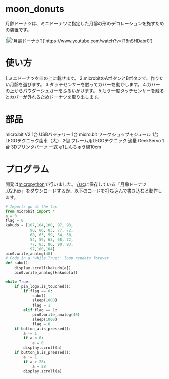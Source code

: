 # moon_donuts
月齢ドーナツは、ミニドーナツに指定した月齢の形のデコレーションを施すための装置です。

[!['月齢ドーナツ']('https://github.com/airpocket-soundman/moon_donuts/blob/main/image/thumbnail.png')]('https://www.youtube.com/watch?v=IT8nSHDabr0')

# 使い方
1.ミニドーナツを皿の上に載せます。
2.microbitのAボタンとBボタンで、作りたい月齢を選びます。
3.タッチセンサーを触ってカバーを動かします。
4.カバーの上からパウダーシュガーをふるいかけます。
5.もう一度タッチセンサーを触るとカバーが外れるためドーナツを取り出します。

# 部品
micro:bit V2 1台
USBバッテリー 1台
micro:bit ワークショップモジュール 1台
LEGOテクニック歯車（大） 2個
フレーム用LEGOテクニック 適量
GeekServo 1台
3Dプリンタパーツ 一式
φ1しんちゅう線10cm

# プログラム
開発は[micropython](https://python.microbit.org/v/3/)で行いました。
[/src](https://github.com/airpocket-soundman/moon_donuts/tree/main/src)に保存している「月齢ドーナツ_02.hex」をダウンロードするか、以下のコードを打ち込んで書き込むと動作します。

```python
# Imports go at the top
from microbit import *
a = 0
flag = 0
kakudo = [107,104,100, 97, 93,
           90, 86, 83, 77, 72,
           68, 63, 59, 54, 50,
           54, 59, 63, 68, 72,
           77, 83, 86, 90, 93,
           97,100,104]
pin0.write_analog(40)
# Code in a 'while True:' loop repeats forever
def sabo():
    display.scroll(kakudo[a])
    pin0.write_analog(kakudo[a])

while True:
    if pin_logo.is_touched():
        if flag == 0:
            sabo()
            sleep(1000)
            flag = 1
        elif flag == 1:
            pin0.write_analog(40)
            sleep(1000)
            flag = 0
    if button_a.is_pressed():
        a -= 1
        if a < 0:
            a = 0
        display.scroll(a)
    if button_b.is_pressed():
        a += 1
        if a > 28:
            a = 28
        display.scroll(a)

```


